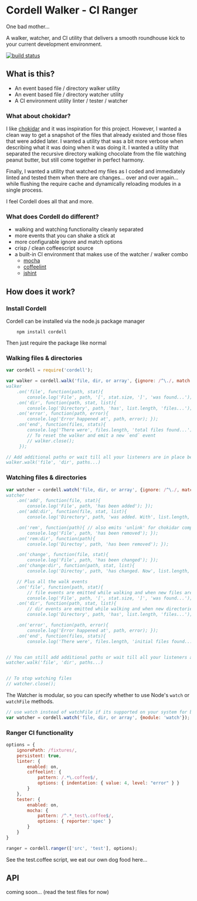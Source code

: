 # Cordell Walker - CI Ranger

One bad mother...

A walker, watcher, and CI utility that delivers a smooth roundhouse kick to your 
current development environment.

[![build status](https://secure.travis-ci.org/jerfowler/cordell.png)](http://travis-ci.org/jerfowler/cordell)

## What is this?

- An event based file / directory walker utility
- An event based file / directory watcher utility
- A CI environment utility linter / tester / watcher

### What about chokidar?

I like [chokidar](https://github.com/paulmillr/chokidar) and it was inspiration
for this project. However, I wanted a clean way to get a snapshot of the files that
already existed and those files that were added later. I wanted a utility that was a 
bit more verbose when describing what it was doing when it was doing it. I wanted a
utility that separated the recursive directory walking chocolate from the file 
watching peanut butter, but still come together in perfect harmony. 

Finally, I wanted a utility that watched my files as I coded and immediately linted 
and tested them when there are changes... over and over again... while flushing the 
require cache and dynamically reloading modules in a single process.

I feel Cordell does all that and more.

### What does Cordell do different?

- walking and watching functionality cleanly separated
- more events that you can shake a stick at
- more configurable ignore and match options
- crisp / clean coffeescript source
- a built-in CI environment that makes use of the watcher / walker combo
    - [mocha](http://mochajs.org/)
    - [coffeelint](http://www.coffeelint.org/)
    - [jshint](http://www.jshint.com/)

## How does it work?

### Install Cordell
Cordell can be installed via the node.js package manager

        npm install cordell

Then just require the package like normal

### Walking files & directories

```javascript
var cordell = require('cordell');

var walker = cordell.walk('file, dir, or array', {ignore: /^\./, match: /*.\.js$/});
walker
    .on('file', function(path, stat){ 
        console.log('File', path, '[', stat.size, ']', 'was found...'); });
    .on('dir', function(path, stat, list){ 
        console.log('Directory', path, 'has', list.length, 'files...'); });
    .on('error', function(path, error){
        console.log('Error happened at', path, error); });
    .on('end', function(files, stats){ 
        console.log('There were', files.length, 'total files found...');
        // To reset the walker and emit a new `end` event
        // walker.close();
     });

// Add additional paths or wait till all your listeners are in place before walking
walker.walk('file', 'dir', paths...)
```

### Watching files & directories

```javascript
var watcher = cordell.watch('file, dir, or array', {ignore: /^\./, match: /*.\.js$/});
watcher
    .on('add', function(file, stat){
        console.log('File', path, 'has been added'); });
    .on('add:dir', function(file, stat, list){
        console.log('Directory', path, 'was added. With', list.length, 'files.'); });

    .on('rem', function(path){ // also emits 'unlink' for chokidar compatibility
        console.log('File', path, 'has been removed'); });
    .on('rem:dir', function(path){
        console.log('Directoy', path, 'has been removed'); });

    .on('change', function(file, stat){ 
        console.log('File', path, 'has been changed'); });
    .on('change:dir', function(path, stat, list){
        console.log('Directoy', path, 'has changed. Now', list.length, 'files.');); });

    // Plus all the walk events
    .on('file', function(path, stat){ 
        // file events are emitted while walking and when new files are added
        console.log('File', path, '[', stat.size, ']', 'was found...'); });
    .on('dir', function(path, stat, list){ 
        // dir events are emitted while walking and when new directories are added
        console.log('Directory', path, 'has', list.length, 'files...'); });

    .on('error', function(path, error){
        console.log('Error happened at', path, error); });
    .on('end', function(files, stats){ 
        console.log('There were', files.length, 'initial files found...'); });


// You can still add additional paths or wait till all your listeners are in place before watching
watcher.walk('file', 'dir', paths...)


// To stop watching files
// watcher.close();
```

The Watcher is modular, so you can specify whether to use Node's `watch` or `watchFile` methods.

```javascript
// use watch instead of watchFile if its supported on your system for better performance
var watcher = cordell.watch('file, dir, or array', {module: 'watch'});
```

### Ranger CI functionality

```javascript
options = {
    ignorePath: /fixtures/,
    persistent: true,
    linter: {
        enabled: on,
        coffeelint: {
            pattern: /.*\.coffee$/,
            options: { indentation: { value: 4, level: "error" } }
        }
    },
    tester: {
        enabled: on,
        mocha: {
            pattern: /^.*_test\.coffee$/,
            options: { reporter:'spec' }
        }
    }
}

ranger = cordell.ranger(['src', 'test'], options);
```

See the test.coffee script, we eat our own dog food here...

## API

coming soon... (read the test files for now)
